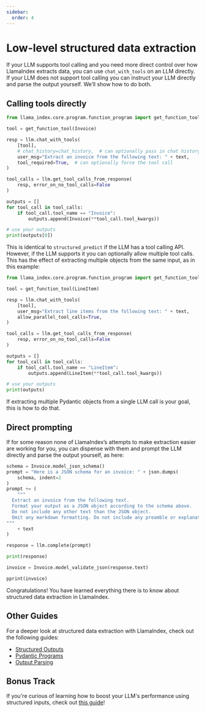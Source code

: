 ```yaml
---
sidebar:
  order: 4
---
```


# Low-level structured data extraction

If your LLM supports tool calling and you need more direct control over how LlamaIndex extracts data, you can use `chat_with_tools` on an LLM directly. If your LLM does not support tool calling you can instruct your LLM directly and parse the output yourself. We’ll show how to do both.

## Calling tools directly

```python
from llama_index.core.program.function_program import get_function_tool

tool = get_function_tool(Invoice)

resp = llm.chat_with_tools(
    [tool],
    # chat_history=chat_history,  # can optionally pass in chat history instead of user_msg
    user_msg="Extract an invoice from the following text: " + text,
    tool_required=True,  # can optionally force the tool call
)

tool_calls = llm.get_tool_calls_from_response(
    resp, error_on_no_tool_calls=False
)

outputs = []
for tool_call in tool_calls:
    if tool_call.tool_name == "Invoice":
        outputs.append(Invoice(**tool_call.tool_kwargs))

# use your outputs
print(outputs[0])
```

This is identical to `structured_predict` if the LLM has a tool calling API. However, if the LLM supports it you can optionally allow multiple tool calls. This has the effect of extracting multiple objects from the same input, as in this example:

```python
from llama_index.core.program.function_program import get_function_tool

tool = get_function_tool(LineItem)

resp = llm.chat_with_tools(
    [tool],
    user_msg="Extract line items from the following text: " + text,
    allow_parallel_tool_calls=True,
)

tool_calls = llm.get_tool_calls_from_response(
    resp, error_on_no_tool_calls=False
)

outputs = []
for tool_call in tool_calls:
    if tool_call.tool_name == "LineItem":
        outputs.append(LineItem(**tool_call.tool_kwargs))

# use your outputs
print(outputs)
```

If extracting multiple Pydantic objects from a single LLM call is your goal, this is how to do that.

## Direct prompting

If for some reason none of LlamaIndex’s attempts to make extraction easier are working for you, you can dispense with them and prompt the LLM directly and parse the output yourself, as here:

```python
schema = Invoice.model_json_schema()
prompt = "Here is a JSON schema for an invoice: " + json.dumps(
    schema, indent=2
)
prompt += (
    """
  Extract an invoice from the following text.
  Format your output as a JSON object according to the schema above.
  Do not include any other text than the JSON object.
  Omit any markdown formatting. Do not include any preamble or explanation.
"""
    + text
)

response = llm.complete(prompt)

print(response)

invoice = Invoice.model_validate_json(response.text)

pprint(invoice)
```

Congratulations! You have learned everything there is to know about structured data extraction in LlamaIndex.

## Other Guides

For a deeper look at structured data extraction with LlamaIndex, check out the following guides:

- [Structured Outputs](/python/framework/module_guides/querying/structured_outputs/index)
- [Pydantic Programs](/python/framework/module_guides/querying/structured_outputs/pydantic_program)
- [Output Parsing](/python/framework/module_guides/querying/structured_outputs/output_parser)

## Bonus Track

If you're curious of learning how to boost your LLM's performance using structured inputs, check out [this guide](/python/framework/understanding/extraction/structured_input)!

